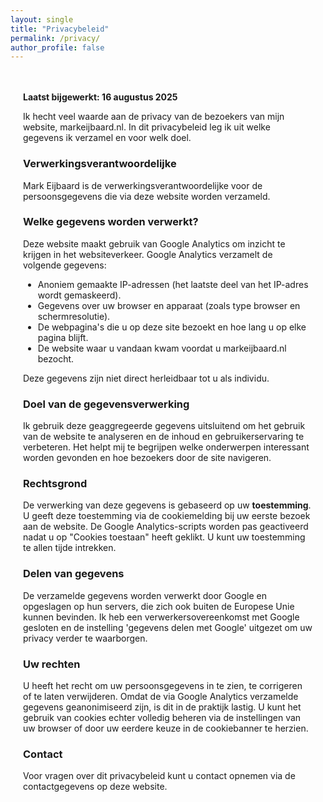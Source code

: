 ```yaml
---
layout: single
title: "Privacybeleid"
permalink: /privacy/
author_profile: false
---
```


<style>
  .content-wrapper {
    max-width: 800px;
    margin: 0 auto;
    padding: 20px;
    text-align: left; /* Zorgt voor betere leesbaarheid */
  }
</style>

<div class="content-wrapper">

**Laatst bijgewerkt: 16 augustus 2025**

Ik hecht veel waarde aan de privacy van de bezoekers van mijn website, markeijbaard.nl. In dit privacybeleid leg ik uit welke gegevens ik verzamel en voor welk doel.

### Verwerkingsverantwoordelijke
Mark Eijbaard is de verwerkingsverantwoordelijke voor de persoonsgegevens die via deze website worden verzameld.

### Welke gegevens worden verwerkt?
Deze website maakt gebruik van Google Analytics om inzicht te krijgen in het websiteverkeer. Google Analytics verzamelt de volgende gegevens:
<ul>
  <li>Anoniem gemaakte IP-adressen (het laatste deel van het IP-adres wordt gemaskeerd).</li>
  <li>Gegevens over uw browser en apparaat (zoals type browser en schermresolutie).</li>
  <li>De webpagina's die u op deze site bezoekt en hoe lang u op elke pagina blijft.</li>
  <li>De website waar u vandaan kwam voordat u markeijbaard.nl bezocht.</li>
</ul>
Deze gegevens zijn niet direct herleidbaar tot u als individu.

### Doel van de gegevensverwerking
Ik gebruik deze geaggregeerde gegevens uitsluitend om het gebruik van de website te analyseren en de inhoud en gebruikerservaring te verbeteren. Het helpt mij te begrijpen welke onderwerpen interessant worden gevonden en hoe bezoekers door de site navigeren.

### Rechtsgrond
De verwerking van deze gegevens is gebaseerd op uw **toestemming**. U geeft deze toestemming via de cookiemelding bij uw eerste bezoek aan de website. De Google Analytics-scripts worden pas geactiveerd nadat u op "Cookies toestaan" heeft geklikt. U kunt uw toestemming te allen tijde intrekken.

### Delen van gegevens
De verzamelde gegevens worden verwerkt door Google en opgeslagen op hun servers, die zich ook buiten de Europese Unie kunnen bevinden. Ik heb een verwerkersovereenkomst met Google gesloten en de instelling 'gegevens delen met Google' uitgezet om uw privacy verder te waarborgen.

### Uw rechten
U heeft het recht om uw persoonsgegevens in te zien, te corrigeren of te laten verwijderen. Omdat de via Google Analytics verzamelde gegevens geanonimiseerd zijn, is dit in de praktijk lastig. U kunt het gebruik van cookies echter volledig beheren via de instellingen van uw browser of door uw eerdere keuze in de cookiebanner te herzien.

### Contact
Voor vragen over dit privacybeleid kunt u contact opnemen via de contactgegevens op deze website.

</div>
